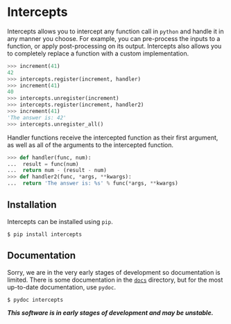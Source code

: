 Intercepts
==========

Intercepts allows you to intercept any function call in `python` and handle it in any manner you choose. For example, you can pre-process the inputs to a function, or apply post-processing on its output. Intercepts also allows you to completely replace a function with a custom implementation.

```python
>>> increment(41)
42
>>> intercepts.register(increment, handler)
>>> increment(41)
40
>>> intercepts.unregister(increment)
>>> intercepts.register(increment, handler2)
>>> increment(41)
'The answer is: 42'
>>> intercepts.unregister_all()
```

Handler functions receive the intercepted function as their first argument, as well as all of the arguments to the intercepted function.

```python
>>> def handler(func, num):
...  result = func(num)
...  return num - (result - num)
>>> def handler2(func, *args, **kwargs):
...  return 'The answer is: %s' % func(*args, **kwargs)
```

Installation
------------

Intercepts can be installed using `pip`.

    $ pip install intercepts

Documentation
-------------

Sorry, we are in the very early stages of development so documentation is limited. There is some documentation in the [`docs`](https://github.com/dlshriver/intercepts/tree/master/docs) directory, but for the most up-to-date documentation, use `pydoc`.

    $ pydoc intercepts

***This software is in early stages of development and may be unstable.***
